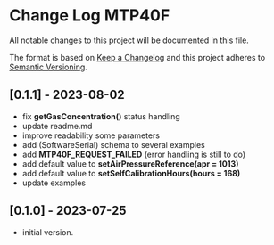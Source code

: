 # Change Log MTP40F

All notable changes to this project will be documented in this file.

The format is based on [Keep a Changelog](http://keepachangelog.com/)
and this project adheres to [Semantic Versioning](http://semver.org/).


## [0.1.1] - 2023-08-02
- fix **getGasConcentration()** status handling
- update readme.md
- improve readability some parameters
- add (SoftwareSerial) schema to several examples
- add **MTP40F_REQUEST_FAILED** (error handling is still to do)
- add default value to **setAirPressureReference(apr = 1013)**
- add default value to **setSelfCalibrationHours(hours = 168)**
- update examples


## [0.1.0] - 2023-07-25
- initial version.

